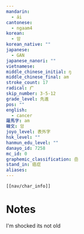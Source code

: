 ```yaml
---
mandarin:
  - ái
cantonese:
  - ngaam4
korean:
  - 암
korean_native: ""
japanese:
  - GAN
japanese_nanori: ""
vietnamese:
middle_chinese_initial: ŋ
middle_chinese_final: am
stroke_count: 17
radical: 疒
skip_number: 3-5-12
grade_level: 先進
pos: ""
english:
  - cancer
羅馬字: am
韓文: 암
joyo_level: 表外字
hsk_level: ""
hanmun_edu_level: ""
danayo_id: 7258
mc_id: 0
graphemic_classification: 嵒
stand_in: 癌症
aliases:
---
```

```meta-bind-embed
[[nav/char_info]]
```

# Notes
I'm shocked its not old
